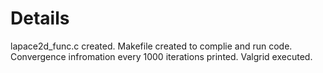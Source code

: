 # Details
lapace2d_func.c created. Makefile created to complie and run code. Convergence infromation every 1000 iterations printed. Valgrid executed.


